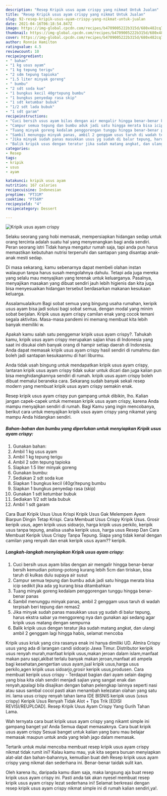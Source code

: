 ```yaml
---
description: "Resep Kripik usus ayam crispy yang nikmat Untuk Jualan"
title: "Resep Kripik usus ayam crispy yang nikmat Untuk Jualan"
slug: 92-resep-kripik-usus-ayam-crispy-yang-nikmat-untuk-jualan
date: 2021-04-16T06:18:54.847Z
image: https://img-global.cpcdn.com/recipes/b4709005222b315d/680x482cq70/kripik-usus-ayam-crispy-foto-resep-utama.jpg
thumbnail: https://img-global.cpcdn.com/recipes/b4709005222b315d/680x482cq70/kripik-usus-ayam-crispy-foto-resep-utama.jpg
cover: https://img-global.cpcdn.com/recipes/b4709005222b315d/680x482cq70/kripik-usus-ayam-crispy-foto-resep-utama.jpg
author: Ronnie Hamilton
ratingvalue: 4.5
reviewcount: 10
recipeingredient:
- " bahan"
- "1 kg usus ayam"
- "1 kg tepung terigu"
- "2 sdm tepung tapioka"
- "1.5 liter minyak goreng"
- " bumbu"
- "2 sdt soda kue"
- "1 bungkus kecil 40grtepung bumbu"
- "1 bungkus penyedap rasa skip"
- "1 sdt ketumbar bubuk"
- "1/2 sdt lada bubuk"
- "1 sdt garam"
recipeinstructions:
- "Cuci bersih usus ayam bilas dengan air mengalir hingga benar-benar bersih kemudian potong-potong kurang lebih 5cm dan tiriskan, bisa taruh di kulkas dulu supaya air susut"
- "Campur semua tepung dan bumbu aduk jadi satu hingga merata bisa icip sedikit jika ada yg kurang bisa ditambahkan"
- "Tuang minyak goreng kedalam penggorengan tunggu hingga benar-benar panas"
- "Sambil menunggu minyak panas, ambil 2 genggam usus taruh di wadah terpisah beri tepung dan remas2"
- "Jika minyak sudah panas masukkan usus yg sudah di balur tepung, harus ekstra sabar ya menggoreng nya dan gunakan api sedang agar kripik usus matang dengan sempurna"
- "Balik kripik usus dengan teratur jika sudah matang angkat, dan ulangi ambil 2 genggam lagi hingga habis, selamat mencoba"
categories:
- Resep
tags:
- kripik
- usus
- ayam

katakunci: kripik usus ayam 
nutrition: 167 calories
recipecuisine: Indonesian
preptime: "PT31M"
cooktime: "PT56M"
recipeyield: "4"
recipecategory: Dessert

---
```



![Kripik usus ayam crispy](https://img-global.cpcdn.com/recipes/b4709005222b315d/680x482cq70/kripik-usus-ayam-crispy-foto-resep-utama.jpg)

Selaku seorang yang hobi memasak, mempersiapkan hidangan sedap untuk orang tercinta adalah suatu hal yang menyenangkan bagi anda sendiri. Peran seorang istri Tidak hanya mengatur rumah saja, tapi anda pun harus memastikan kebutuhan nutrisi terpenuhi dan santapan yang disantap anak-anak mesti sedap.

Di masa  sekarang, kamu sebenarnya dapat membeli olahan instan walaupun tanpa harus susah mengolahnya dahulu. Tetapi ada juga mereka yang selalu mau menyajikan yang terenak untuk keluarganya. Pasalnya, menyajikan masakan yang dibuat sendiri jauh lebih higienis dan kita juga bisa menyesuaikan hidangan tersebut berdasarkan makanan kesukaan keluarga. 

Assalamualaikum Bagi sobat semua yang bingung usaha rumahan, keripik usus ayam bisa jadi solusi bagi sobat semua, dengan modal yang minim sobat berjalan. Kripik usus ayam crispy camilan enak yang cocok temani segala aktivitas. Masa-masa pandemi ini memang membuat kita lebih banyak memiliki w.

Apakah kamu salah satu penggemar kripik usus ayam crispy?. Tahukah kamu, kripik usus ayam crispy merupakan sajian khas di Indonesia yang saat ini disukai oleh banyak orang di hampir setiap daerah di Indonesia. Anda dapat memasak kripik usus ayam crispy hasil sendiri di rumahmu dan boleh jadi santapan kesukaanmu di hari liburmu.

Anda tidak usah bingung untuk mendapatkan kripik usus ayam crispy, lantaran kripik usus ayam crispy tidak sukar untuk dicari dan juga kalian pun bisa menghidangkannya sendiri di rumah. kripik usus ayam crispy boleh dibuat memalui beraneka cara. Sekarang sudah banyak sekali resep modern yang membuat kripik usus ayam crispy semakin enak.

Resep kripik usus ayam crispy pun gampang untuk dibikin, lho. Kalian jangan capek-capek untuk memesan kripik usus ayam crispy, karena Anda mampu menyajikan sendiri di rumah. Bagi Kamu yang ingin mencobanya, berikut cara untuk menyajikan kripik usus ayam crispy yang nikamat yang mampu Anda hidangkan sendiri.

<!--inarticleads1-->

##### Bahan-bahan dan bumbu yang diperlukan untuk menyiapkan Kripik usus ayam crispy:

1. Gunakan  bahan:
1. Ambil 1 kg usus ayam
1. Ambil 1 kg tepung terigu
1. Ambil 2 sdm tepung tapioka
1. Siapkan 1.5 liter minyak goreng
1. Gunakan  bumbu:
1. Sediakan 2 sdt soda kue
1. Siapkan 1 bungkus kecil (40gr)tepung bumbu
1. Siapkan 1 bungkus penyedap rasa (skip)
1. Gunakan 1 sdt ketumbar bubuk
1. Sediakan 1/2 sdt lada bubuk
1. Ambil 1 sdt garam


Cara Buat Kripik Usus Usus Krispi Kripik Usus Gak Melempem Ayem Biarpun Dingin Tetap Krispi. Cara Membuat Usus Crispy Kripik Usus. Grosir keripik usus, agen kripik usus sidoarjo, harga kripik usus perkilo, keripik usus tanpa tepung, analisa usaha keripik usus, harga usus Resep Dan Cara Membuat Keripik Usus Crispy Tanpa Tepung. Siapa yang tidak kenal dengan camilan yang renyah dan enak keripik usus ayam?? keripik. 

<!--inarticleads2-->

##### Langkah-langkah menyiapkan Kripik usus ayam crispy:

1. Cuci bersih usus ayam bilas dengan air mengalir hingga benar-benar bersih kemudian potong-potong kurang lebih 5cm dan tiriskan, bisa taruh di kulkas dulu supaya air susut
1. Campur semua tepung dan bumbu aduk jadi satu hingga merata bisa icip sedikit jika ada yg kurang bisa ditambahkan
1. Tuang minyak goreng kedalam penggorengan tunggu hingga benar-benar panas
1. Sambil menunggu minyak panas, ambil 2 genggam usus taruh di wadah terpisah beri tepung dan remas2
1. Jika minyak sudah panas masukkan usus yg sudah di balur tepung, harus ekstra sabar ya menggoreng nya dan gunakan api sedang agar kripik usus matang dengan sempurna
1. Balik kripik usus dengan teratur jika sudah matang angkat, dan ulangi ambil 2 genggam lagi hingga habis, selamat mencoba


Kripik usus kriuk yang cira rasanya enak ini hanya dimiliki UD. Almira Crispy usus yang ada di larangan candi sidoarjo Jawa Timur. Distributor keripik usus renyah murah,manfaat kripik usus,makan jeroan dalam islam,manfaat makan paru sapi,akibat terlalu banyak makan jeroan,manfaat ati ampela bagi kesehatan,pengertian usus ayam,jual kripik usus,harga usus perkilo,agen kripik usus sidoarjo,grosir keripik usus,produsen. Cara membuat keripik usus crispy - Terdapat bagian dari ayam selain daging yang bisa kita olah sendiri menjadi sajian yang sangat enak dan renyah,apalagi bila disajikan dengan bahan pelengkap lainnya seperti nasi atau saus sambal cocol pasti akan menambah kelezatan olahan yang satu ini. lama usus crispy renyah tahan lama IDE BISNIS keripik usus (usus crispy) Keripik Usus Renyah Tidak Alot + Tips Trik [EDISI REVISI/REUPLOAD]. Resep Kripik Usus Ayam Crispy Yang Gurih Tahan Lama. 

Wah ternyata cara buat kripik usus ayam crispy yang nikamt simple ini gampang banget ya! Anda Semua dapat memasaknya. Cara buat kripik usus ayam crispy Sesuai banget untuk kalian yang baru mau belajar memasak maupun untuk anda yang telah jago dalam memasak.

Tertarik untuk mulai mencoba membuat resep kripik usus ayam crispy nikmat tidak rumit ini? Kalau kamu mau, yuk kita segera buruan menyiapkan alat-alat dan bahan-bahannya, kemudian buat deh Resep kripik usus ayam crispy yang nikmat dan sederhana ini. Benar-benar taidak sulit kan. 

Oleh karena itu, daripada kamu diam saja, maka langsung aja buat resep kripik usus ayam crispy ini. Pasti anda tak akan nyesel membuat resep kripik usus ayam crispy lezat sederhana ini! Selamat berkreasi dengan resep kripik usus ayam crispy nikmat simple ini di rumah kalian sendiri,ya!.

